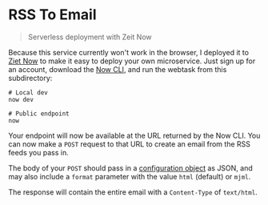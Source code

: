 # RSS To Email

> Serverless deployment with Zeit Now

Because this service currently won't work in the browser, I deployed it to [Ziet Now](https://zeit.co/) to make it easy to deploy your own microservice. Just sign up for an account, download the [Now CLI](https://zeit.co/docs#install-now-cli), and run the webtask from this subdirectory:

```
# Local dev
now dev

# Public endpoint
now
``` 

Your endpoint will now be available at the URL returned by the Now CLI. You can now make a `POST` request to that URL to create an email from the RSS feeds you pass in.

The body of your `POST` should pass in a [configuration object](../../readme.md#Configuration) as JSON, and may also include a `format` parameter with the value `html` (default) or `mjml`.

The response will contain the entire email with a `Content-Type` of `text/html`.
